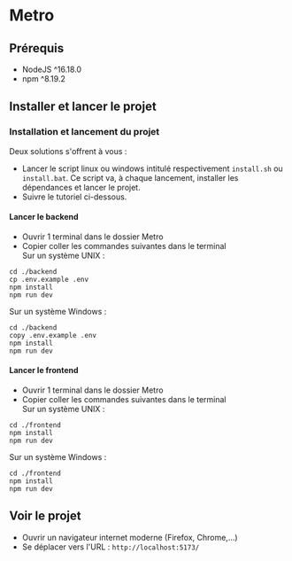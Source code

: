 # Metro

## Prérequis
- NodeJS ^16.18.0
- npm ^8.19.2

## Installer et lancer le projet

### Installation et lancement du projet

Deux solutions s'offrent à vous :
- Lancer le script linux ou windows intitulé respectivement `install.sh` ou `install.bat`. Ce script va, à chaque lancement, installer les dépendances et lancer le projet.  
- Suivre le tutoriel ci-dessous.  

#### Lancer le backend
- Ouvrir 1 terminal dans le dossier Metro
- Copier coller les commandes suivantes dans le terminal   
Sur un système UNIX :
```shell
cd ./backend
cp .env.example .env
npm install
npm run dev
```

Sur un système Windows :
```shell
cd ./backend
copy .env.example .env
npm install
npm run dev
```

#### Lancer le frontend
- Ouvrir 1 terminal dans le dossier Metro
- Copier coller les commandes suivantes dans le terminal   
Sur un système UNIX :
```shell
cd ./frontend
npm install
npm run dev
```

Sur un système Windows :
```shell
cd ./frontend
npm install
npm run dev
```

## Voir le projet
- Ouvrir un navigateur internet moderne (Firefox, Chrome,...)
- Se déplacer vers l'URL : ``http://localhost:5173/``